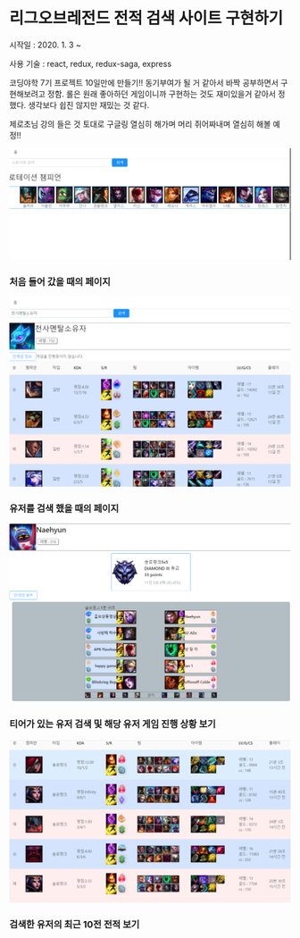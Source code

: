 # 리그오브레전드 전적 검색 사이트 구현하기

시작일 : 2020. 1. 3 ~ 

사용 기술 : react, redux, redux-saga, express

코딩야학 7기 프로젝트 10일만에 만들기!! 동기부여가 될 거 같아서 바짝 공부하면서 구현해보려고 정함.
롤은 원래 좋아하던 게임이니까 구현하는 것도 재미있을거 같아서 정했다.
생각보다 쉽진 않지만 재밌는 것 같다.

제로초님 강의 들은 것 토대로 구글링 열심히 해가며 머리 쥐어짜내며 열심히 해볼 예정!!

![메인화면](./img/main.PNG)

### 처음 들어 갔을 때의 페이지

![유저검색](./img/searchUser.PNG)

### 유저를 검색 했을 때의 페이지

![티어 있는 유저 및 게임진행 중 보기](./img/searchUser2.PNG)

### 티어가 있는 유저 검색 및 해당 유저 게임 진행 상황 보기

![유저의 최근 10전 전적검색](./img/searchMatchList.PNG)

### 검색한 유저의 최근 10전 전적 보기


